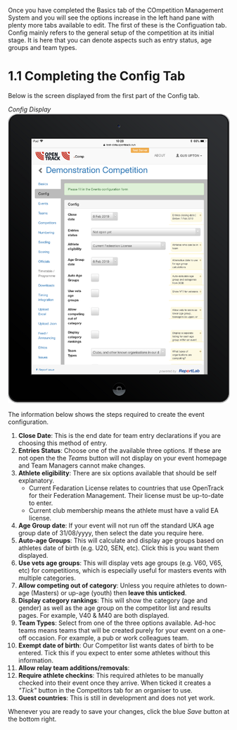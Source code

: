 <!-- TITLE: Training Manual - Config Tab -->

Once you have completed the Basics tab of the COmpetition Management System and you will see the options increase in the left hand pane with plenty more tabs available to edit. The first of these is the Configuation tab. Config mainly refers to the general setup of the competition at its initial stage. It is here that you can denote aspects such as entry status, age groups and team types. 
# 1.1 Completing the Config Tab
Below is the screen displayed from the first part of the Config tab.

*Config Display*
![Config Tab](/uploads/config/config-tab.png "Config Tab")

The information below shows the steps required to create the event configuration.

1. **Close Date**: This is the end date for team entry declarations if you are choosing this method of entry.
2. **Entries Status**: Choose one of the available three options. If these are not open the the *Teams* button will not display on your event homepage and Team Managers cannot make changes.
3. **Athlete eligibility**: There are six options available that should be self explanatory. 
	* Current Fedaration License relates to countries that use OpenTrack for their Federation Management. Their license must be up-to-date to enter.
	* Current club membership means the athlete must have a valid EA license.
4. **Age Group date**: If your event will not run off the standard UKA age group date of 31/08/yyyy, then select the date you require here. 
5. **Auto-age Groups**: This will calculate and display age groups based on athletes date of birth (e.g. U20, SEN, etc). Click this is you want them displayed.
6. **Use vets age groups**: This will display vets age groups (e.g. V60, V65, etc) for competitions, which is especially useful for masters events with multiple categories. 
7. **Allow competing out of category**: Unless you require athletes to down-age (Masters) or up-age (youth) then **leave this unticked**.
8. **Display category rankings**: This will show the category (age and gender) as well as the age group on the competitor list and results pages. For example, V40 & M40 are both displayed. 
9. **Team Types**: Select from one of the three options available. Ad-hoc teams means teams that will be created purely for your event on a one-off occasion. For example, a pub or work colleagues team.
10. **Exempt date of birth**: Our Competitor list wants dates of birth to be entered. Tick this if you expect to enter some athletes without this information.
11. **Allow relay team additions/removals**: 
12. **Require athlete checkins**: This required athletes to be manually checked into their event once they arrive. When ticked it creates a *"Tick"* button in the Competitors tab for an organiser to use. 
13. **Guest countries**: This is still in development and does not yet work. 

Whenever you are ready to save your changes, click the blue *Save* button at the bottom right. 